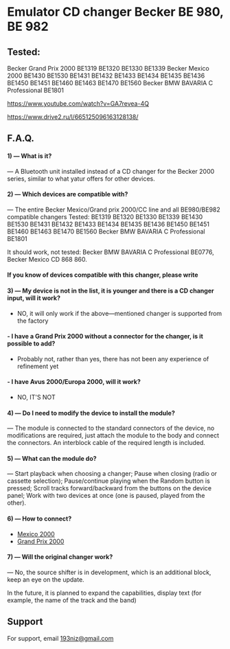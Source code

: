 
# Emulator CD changer Becker BE 980, BE 982
 
## Tested:

  Becker Grand Prix 2000 BE1319 BE1320 BE1330 BE1339 
  Becker Mexico 2000 BE1430 BE1530 BE1431 BE1432 BE1433 BE1434 BE1435 BE1436 BE1450 BE1451 BE1460 BE1463 BE1470 BE1560
  Becker BMW BAVARIA C Professional BE1801


  https://www.youtube.com/watch?v=GA7revea-4Q

  https://www.drive2.ru/l/665125096163128138/



## F.A.Q.


#### 1) — What is it?
— A Bluetooth unit installed instead of a CD changer for the Becker 2000 series, similar to what yatur offers for other devices.

#### 2) — Which devices are compatible with?
— The entire Becker Mexico/Grand prix 2000/CC line and all BE980/BE982 compatible changers
Tested: BE1319 BE1320 BE1330 BE1339 BE1430 BE1530 BE1431 BE1432 BE1433 BE1434 BE1435 BE1436 BE1450 BE1451 BE1460 BE1463 BE1470 BE1560
Becker BMW BAVARIA C Professional BE1801

It should work, not tested: Becker BMW BAVARIA C Professional BE0776, Becker Mexico CD 868 860.

#### If you know of devices compatible with this changer, please write

#### 3) — My device is not in the list, it is younger and there is a CD changer input, will it work?
- NO, it will only work if the above—mentioned changer is supported from the factory

#### - I have a Grand Prix 2000 without a connector for the changer, is it possible to add?
- Probably not, rather than yes, there has not been any experience of refinement yet
#### - I have Avus 2000/Europa 2000, will it work?
- NO, IT'S NOT

#### 4) — Do I need to modify the device to install the module?
— The module is connected to the standard connectors of the device, no modifications are required, just attach the module to the body and connect the connectors. An interblock cable of the required length is included.

#### 5) — What can the module do?
— Start playback when choosing a changer;
Pause when closing (radio or cassette selection);
Pause/continue playing when the Random button is pressed;
Scroll tracks forward/backward from the buttons on the device panel;
Work with two devices at once (one is paused, played from the other).

#### 6) — How to connect?
- [Mexico 2000](https://www.drive2.ru/l/675409103295616189/)
- [Grand Prix 2000](https://www.drive2.ru/l/675406354516567265/)

#### 7) — Will the original changer work?
— No, the source shifter is in development, which is an additional block, keep an eye on the update.

In the future, it is planned to expand the capabilities, display text (for example, the name of the track and the band)



## Support

For support, email 193niz@gmail.com